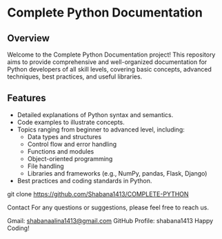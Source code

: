 # Complete Python Documentation

## Overview

Welcome to the Complete Python Documentation project! This repository aims to provide comprehensive and well-organized documentation for Python developers of all skill levels, covering basic concepts, advanced techniques, best practices, and useful libraries.

## Features

- Detailed explanations of Python syntax and semantics.
- Code examples to illustrate concepts.
- Topics ranging from beginner to advanced level, including:
  - Data types and structures
  - Control flow and error handling
  - Functions and modules
  - Object-oriented programming
  - File handling
  - Libraries and frameworks (e.g., NumPy, pandas, Flask, Django)
- Best practices and coding standards in Python.

  
git clone https://github.com/Shabana1413/COMPLETE-PYTHON

Contact
For any questions or suggestions, please feel free to reach us.

Gmail: shabanaalina1413@gmail.com
GitHub Profile: shabana1413
Happy Coding!


